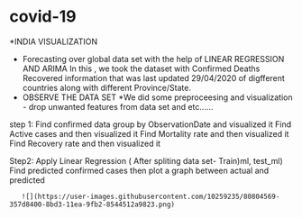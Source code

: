 # covid-19
*INDIA VISUALIZATION
* Forecasting over global data set with the help of LINEAR REGRESSION AND ARIMA
In this , we took the dataset with Confirmed	Deaths	Recovered information that was last updated 29/04/2020 of digfferent countries along with different Province/State.
* OBSERVE THE DATA SET
*We did some preproceesing and visualization - drop unwanted features from data set and etc......

step 1: Find confirmed data group by ObservationDate and visualized it 
        Find Active cases and then visualized it 
        Find Mortality rate and then visualized it 
         Find Recovery rate and then visualized it
         
Step2: Apply Linear Regression ( After spliting data set- Train)ml, test_ml)
       Find predicted confirmed cases then plot a graph between actual and predicted 
       
       ![](https://user-images.githubusercontent.com/10259235/80804569-357d8400-8bd3-11ea-9fb2-8544512a9823.png)



